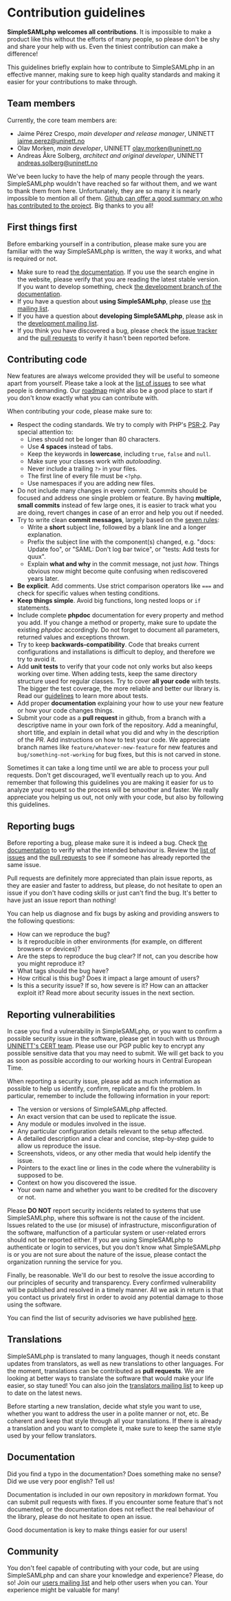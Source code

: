# Contribution guidelines

**SimpleSAMLphp welcomes all contributions**. It is impossible to make a product like this without the efforts of many
people, so please don't be shy and share your help with us. Even the tiniest contribution can make a difference!

This guidelines briefly explain how to contribute to SimpleSAMLphp in an effective manner, making sure to keep high
quality standards and making it easier for your contributions to make through.

<!-- {{TOC}} -->

## Team members

Currently, the core team members are:

* Jaime Pérez Crespo, *main developer and release manager*, UNINETT <jaime.perez@uninett.no>
* Olav Morken, *main developer*, UNINETT <olav.morken@uninett.no>
* Andreas Åkre Solberg, *architect and original developer*, UNINETT <andreas.solberg@uninett.no>

We've been lucky to have the help of many people through the years. SimpleSAMLphp wouldn't have reached so far without
them, and we want to thank them from here. Unfortunately, they are so many it is nearly impossible to mention all of
them. [Github can offer a good summary on who has contributed to the project](https://github.com/simplesamlphp/simplesamlphp/graphs/contributors?from=2007-09-09&to=2015-09-06&type=c).
Big thanks to you all!

## First things first

Before embarking yourself in a contribution, please make sure you are familiar with the way SimpleSAMLphp is written,
the way it works, and what is required or not.

* Make sure to read [the documentation](https://simplesamlphp.org/docs/stable/). If you use the search engine in the
website, please verify that you are reading the latest stable version. If you want to develop something, check [the
development branch of the documentation](https://simplesamlphp.org/docs/development/).
* If you have a question about **using SimpleSAMLphp**, please use [the mailing list](http://groups.google.com/group/simplesamlphp).
* If you have a question about **developing SimpleSAMLphp**, please ask in the [development mailing list](http://groups.google.com/group/simplesamlphp-dev).
* If you think you have discovered a bug, please check the [issue tracker](https://github.com/simplesamlphp/simplesamlphp/issues)
and the [pull requests](https://github.com/simplesamlphp/simplesamlphp/pulls) to verify it hasn't been reported before.

## Contributing code

New features are always welcome provided they will be useful to someone apart from yourself. Please take a look at the
[list of issues](https://github.com/simplesamlphp/simplesamlphp/issues) to see what people is demanding. Our
[roadmap](https://simplesamlphp.org/releaseplan) might also be a good place to start if you don't know exactly what
you can contribute with.

When contributing your code, please make sure to:

* Respect the coding standards. We try to comply with PHP's [PSR-2](http://www.php-fig.org/psr/psr-2/). Pay special
attention to:
   * Lines should not be longer than 80 characters.
   * Use **4 spaces** instead of tabs.
   * Keep the keywords in **lowercase**, including `true`, `false` and `null`.
   * Make sure your classes work with *autoloading*.
   * Never include a trailing `?>` in your files.
   * The first line of every file must be `<?php`.
   * Use namespaces if you are adding new files.
* Do not include many changes in every commit. Commits should be focused and address one single problem or feature. By
having **multiple, small commits** instead of few large ones, it is easier to track what you are doing, revert changes
in case of an error and help you out if needed.
* Try to write clean **commit messages**, largely based on the [seven rules](http://chris.beams.io/posts/git-commit/):
   * Write a **short** subject line, followed by a blank line and a longer explanation.
   * Prefix the subject line with the component(s) changed, e.g. "docs: Update foo", or "SAML: Don't log bar twice",
     or "tests: Add tests for quux".
   * Explain **what and why** in the commit message, not just _how_. Things obvious now might become quite confusing
     when rediscovered years later.
* **Be explicit**. Add comments. Use strict comparison operators like `===` and check for specific values when testing
conditions.
* **Keep things simple**. Avoid big functions, long nested loops or `if` statements.
* Include complete **phpdoc** documentation for every property and method you add. If you change a method or property,
make sure to update the existing *phpdoc* accordingly. Do not forget to document all parameters, returned values and
exceptions thrown.
* Try to keep **backwards-compatibility**. Code that breaks current configurations and installations is difficult to
deploy, and therefore we try to avoid it.
* Add **unit tests** to verify that your code not only works but also keeps working over time. When adding tests, keep
the same directory structure used for regular classes. Try to cover **all your code** with tests. The bigger the test
coverage, the more reliable and better our library is. Read our [guidelines](TESTING.md) to learn more about tests.
* Add proper **documentation** explaining your how to use your new feature or how your code changes things.
* Submit your code as a **pull request** in github, from a branch with a descriptive name in your own fork of the
repository. Add a meaningful, short title, and explain in detail what you did and why in the description of the *PR*.
Add instructions on how to test your code. We appreciate branch names like `feature/whatever-new-feature` for new
features and `bug/something-not-working` for bug fixes, but this is not carved in stone.

Sometimes it can take a long time until we are able to process your pull requests. Don't get discouraged, we'll
eventually reach up to you. And remember that following this guidelines you are making it easier for us to analyze your
request so the process will be smoother and faster. We really appreciate you helping us out, not only with your code,
but also by following this guidelines.

## Reporting bugs

Before reporting a bug, please make sure it is indeed a bug. Check [the documentation](https://simplesamlphp.org/docs/stable/)
to verify what the intended behaviour is. Review the [list of issues](https://github.com/simplesamlphp/simplesamlphp/issues)
and the [pull requests](https://github.com/simplesamlphp/simplesamlphp/pulls) to see if someone has already reported the
same issue.

Pull requests are definitely more appreciated than plain issue reports, as they are easier and faster to address, but
please, do not hesitate to open an issue if you don't have coding skills or just can't find the bug. It's better to have
just an issue report than nothing!

You can help us diagnose and fix bugs by asking and providing answers to the following questions:

* How can we reproduce the bug?
* Is it reproducible in other environments (for example, on different browsers or devices)?
* Are the steps to reproduce the bug clear? If not, can you describe how you might reproduce it?
* What tags should the bug have?
* How critical is this bug? Does it impact a large amount of users?
* Is this a security issue? If so, how severe is it? How can an attacker exploit it? Read more about security issues in
the next section.

## Reporting vulnerabilities

In case you find a vulnerability in SimpleSAMLphp, or you want to confirm a possible security issue in the software, please
get in touch with us through [UNINETT's CERT team](https://www.uninett.no/cert). Please use our PGP public key to encrypt
any possible sensitive data that you may need to submit. We will get back to you as soon as possible according to our
working hours in Central European Time.

When reporting a security issue, please add as much information as possible to help us identify, confirm, replicate and
fix the problem. In particular, remember to include the following information in your report:

* The version or versions of SimpleSAMLphp affected.
* An exact version that can be used to replicate the issue.
* Any module or modules involved in the issue.
* Any particular configuration details relevant to the setup affected.
* A detailed description and a clear and concise, step-by-step guide to allow us reproduce the issue.
* Screenshots, videos, or any other media that would help identify the issue.
* Pointers to the exact line or lines in the code where the vulnerability is supposed to be.
* Context on how you discovered the issue.
* Your own name and whether you want to be credited for the discovery or not.

Please **DO NOT** report security incidents related to systems that use SimpleSAMLphp, where this software is not the
cause of the incident. Issues related to the use (or misuse) of infrastructure, misconfiguration of the software,
malfunction of a particular system or user-related errors should not be reported either. If you are using SimpleSAMLphp
to authenticate or login to services, but you don't know what SimpleSAMLphp is or you are not sure about the nature of
the issue, please contact the organization running the service for you.

Finally, be reasonable. We'll do our best to resolve the issue according to our principles of security and transparency.
Every confirmed vulnerability will be published and resolved in a timely manner. All we ask in return is that you
contact us privately first in order to avoid any potential damage to those using the software.

You can find the list of security advisories we have published [here](https://simplesamlphp.org/security).

## Translations

SimpleSAMLphp is translated to many languages, though it needs constant updates from translators, as well as new
translations to other languages. For the moment, translations can be contributed as **pull requests**. We are looking
at better ways to translate the software that would make your life easier, so stay tuned! You can also join the
[translators mailing list](http://groups.google.com/group/simplesamlphp-translation) to keep up to date on the
latest news.

Before starting a new translation, decide what style you want to use, whether you want to address the user in a polite
manner or not, etc. Be coherent and keep that style through all your translations. If there is already a translation and
you want to complete it, make sure to keep the same style used by your fellow translators.

## Documentation

Did you find a typo in the documentation? Does something make no sense? Did we use very poor english? Tell us!

Documentation is included in our own repository in *markdown* format. You can submit pull requests with fixes. If you
encounter some feature that's not documented, or the documentation does not reflect the real behaviour of the library,
please do not hesitate to open an issue.

Good documentation is key to make things easier for our users!

## Community

You don't feel capable of contributing with your code, but are using SimpleSAMLphp and can share your knowledge and
experience? Please, do so! Join our [users mailing list](http://groups.google.com/group/simplesamlphp) and help other
users when you can. Your experience might be valuable for many!
